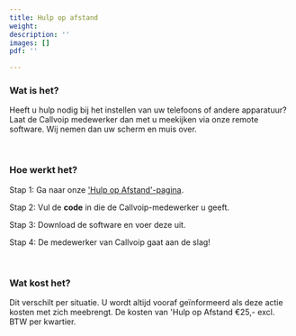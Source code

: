 ```yaml
---
title: Hulp op afstand
weight: 
description: ''
images: []
pdf: ''

---
```

### Wat is het?

Heeft u hulp nodig bij het instellen van uw telefoons of andere apparatuur? Laat de Callvoip medewerker dan met u meekijken via onze remote software. Wij nemen dan uw scherm en muis over.

<br>

### Hoe werkt het?

Stap 1: Ga naar onze ['Hulp op Afstand'-pagina](http://support.callvoip.nl:8040/).

Stap 2: Vul de **code** in die de Callvoip-medewerker u geeft.

Stap 3: Download de software en voer deze uit.

Stap 4: De medewerker van Callvoip gaat aan de slag!

<br>

### Wat kost het?

Dit verschilt per situatie. U wordt altijd vooraf geïnformeerd als deze actie kosten met zich meebrengt. De kosten van 'Hulp op Afstand €25,- excl. BTW per kwartier.